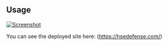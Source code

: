 ## Usage
[![Screenshot](https://github.com/PMengler/glazed-and-confused/blob/main/client/src/assets/gc-screenshot.jpg)](https://github.com/PMengler/glazed-and-confused/blob/main/client/src/assets/gc-screenshot.jpg)

You can see the deployed site here: (https://hsedefense.com/)